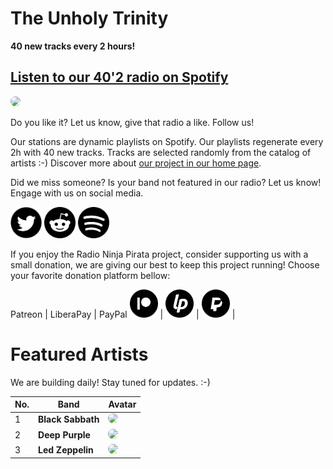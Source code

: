 # The Unholy Trinity

**40 new tracks every 2 hours!**


## [Listen to our 40'2 radio on Spotify](https://spoti.fi/31jrYgQ)

<a href="https://spoti.fi/31jrYgQ" target="_blank"><img src="https://mosaic.scdn.co/640/ab67616d0000b27319e50efe1a182cdf17e45cd3ab67616d0000b27359768f978821ca7b1a151c17ab67616d0000b273d2f187bb2ea59d53e4f0a5b9ab67616d0000b273f5b055f62bee0d4feb5ef12f" height="300" width="auto" style="border-radius:50%"></a>

Do you like it? Let us know, give that radio a like. Follow us!


Our stations are dynamic playlists on Spotify. Our playlists regenerate every 2h with 40 new tracks. Tracks are selected randomly from the catalog of artists :-) Discover more about [our project in our home page](https://radioninjapirata.github.io).

Did we miss someone? Is your band not featured in our radio? Let us know! Engage with us on social media.

<p>
    <a href="https://twitter.com/RNinjaPirata" target="_blank"><img src="assets/twitter_button.png" alt="twitter" height="50" width="50" /></a>
    <a href="https://www.reddit.com/r/RadioNinjaPirata/" target="_blank"><img src="assets/reddit_button.png" alt="reddit" height="50" width="50" /></a>
    <a href="https://open.spotify.com/user/pagbz485dhfowwiza5wc9cwh8?si=XVuH5a3NQ8Ohft-yPC5XBA" target="_blank"><img src="assets/spotify_button.png" alt="spotify" height="50" width="50" /></a>
</p>


If you enjoy the Radio Ninja Pirata project, consider supporting us with a small donation, we are giving our best to keep this project running! Choose your favorite donation platform bellow:

 Patreon | LiberaPay | PayPal
<a href="https://www.patreon.com/radioninjapirata" target="_blank"><img src="assets/patreon_black_logo_500x500.png" alt="patreon" height="45" width="45" /></a> | <a href="https://liberapay.com/RadioNinjaPirata/donate" target="_blank"><img src="assets/liberapay_logo_500x500.png" alt="liberapay" height="45" width="45" /></a> | <a href="https://www.paypal.com/cgi-bin/webscr?cmd=_s-xclick&hosted_button_id=TWGZ3KKDLEDUE&source=url" target="_blank"><img src="assets/paypal_black_logo_500x500.png" alt="paypal" height="45" width="45" /></a> |


# Featured Artists

We are building daily! Stay tuned for updates. :-)

No. | Band | Avatar
--- | ---- | ------
1 | **Black Sabbath** | <img src="https://i.scdn.co/image/6f37a1025ba3f8e2dbb3b15cf30016ff728ba51d" height="100" width="auto" style="border-radius:50%">
2 | **Deep Purple** | <img src="https://i.scdn.co/image/ca83593d28fb361d10519fbb60f62d923f3381be" height="100" width="auto" style="border-radius:50%">
3 | **Led Zeppelin** | <img src="https://i.scdn.co/image/b0248a44865493e6a03832aa89854ada16ff07a8" height="100" width="auto" style="border-radius:50%">
